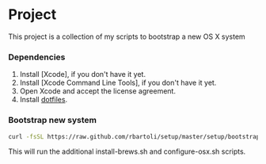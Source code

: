 # Project
This project is a collection of my scripts to bootstrap a new OS X system

### Dependencies
1. Install [Xcode], if you don't have it yet.
2. Install [Xcode Command Line Tools], if you don't have it yet.
3. Open Xcode and accept the license agreement.
4. Install [dotfiles](http://github.com/rbartoli/dotfiles).

### Bootstrap new system
```bash
curl -fsSL https://raw.github.com/rbartoli/setup/master/setup/bootstrap-new-system.sh | sh
```

This will run the additional install-brews.sh and configure-osx.sh scripts.
